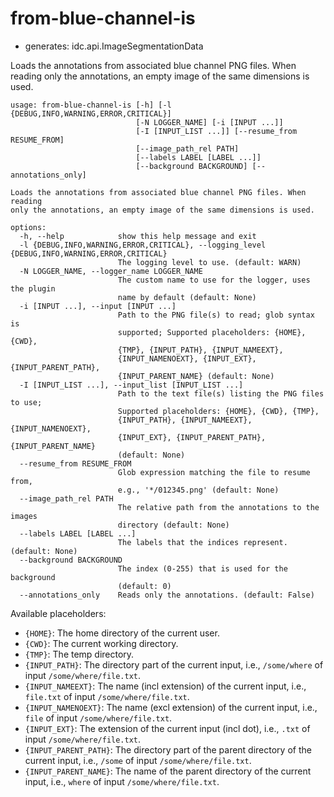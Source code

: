 # from-blue-channel-is

* generates: idc.api.ImageSegmentationData

Loads the annotations from associated blue channel PNG files. When reading only the annotations, an empty image of the same dimensions is used.

```
usage: from-blue-channel-is [-h] [-l {DEBUG,INFO,WARNING,ERROR,CRITICAL}]
                            [-N LOGGER_NAME] [-i [INPUT ...]]
                            [-I [INPUT_LIST ...]] [--resume_from RESUME_FROM]
                            [--image_path_rel PATH]
                            [--labels LABEL [LABEL ...]]
                            [--background BACKGROUND] [--annotations_only]

Loads the annotations from associated blue channel PNG files. When reading
only the annotations, an empty image of the same dimensions is used.

options:
  -h, --help            show this help message and exit
  -l {DEBUG,INFO,WARNING,ERROR,CRITICAL}, --logging_level {DEBUG,INFO,WARNING,ERROR,CRITICAL}
                        The logging level to use. (default: WARN)
  -N LOGGER_NAME, --logger_name LOGGER_NAME
                        The custom name to use for the logger, uses the plugin
                        name by default (default: None)
  -i [INPUT ...], --input [INPUT ...]
                        Path to the PNG file(s) to read; glob syntax is
                        supported; Supported placeholders: {HOME}, {CWD},
                        {TMP}, {INPUT_PATH}, {INPUT_NAMEEXT},
                        {INPUT_NAMENOEXT}, {INPUT_EXT}, {INPUT_PARENT_PATH},
                        {INPUT_PARENT_NAME} (default: None)
  -I [INPUT_LIST ...], --input_list [INPUT_LIST ...]
                        Path to the text file(s) listing the PNG files to use;
                        Supported placeholders: {HOME}, {CWD}, {TMP},
                        {INPUT_PATH}, {INPUT_NAMEEXT}, {INPUT_NAMENOEXT},
                        {INPUT_EXT}, {INPUT_PARENT_PATH}, {INPUT_PARENT_NAME}
                        (default: None)
  --resume_from RESUME_FROM
                        Glob expression matching the file to resume from,
                        e.g., '*/012345.png' (default: None)
  --image_path_rel PATH
                        The relative path from the annotations to the images
                        directory (default: None)
  --labels LABEL [LABEL ...]
                        The labels that the indices represent. (default: None)
  --background BACKGROUND
                        The index (0-255) that is used for the background
                        (default: 0)
  --annotations_only    Reads only the annotations. (default: False)
```

Available placeholders:

* `{HOME}`: The home directory of the current user.
* `{CWD}`: The current working directory.
* `{TMP}`: The temp directory.
* `{INPUT_PATH}`: The directory part of the current input, i.e., `/some/where` of input `/some/where/file.txt`.
* `{INPUT_NAMEEXT}`: The name (incl extension) of the current input, i.e., `file.txt` of input `/some/where/file.txt`.
* `{INPUT_NAMENOEXT}`: The name (excl extension) of the current input, i.e., `file` of input `/some/where/file.txt`.
* `{INPUT_EXT}`: The extension of the current input (incl dot), i.e., `.txt` of input `/some/where/file.txt`.
* `{INPUT_PARENT_PATH}`: The directory part of the parent directory of the current input, i.e., `/some` of input `/some/where/file.txt`.
* `{INPUT_PARENT_NAME}`: The name of the parent directory of the current input, i.e., `where` of input `/some/where/file.txt`.
